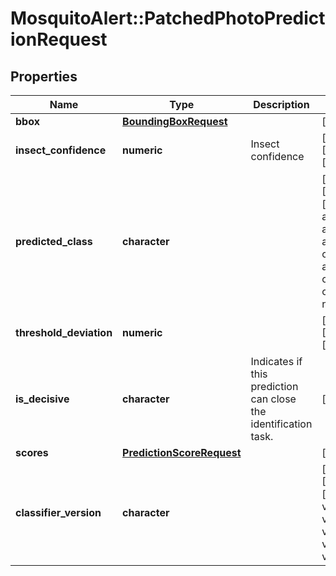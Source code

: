 # MosquitoAlert::PatchedPhotoPredictionRequest


## Properties
Name | Type | Description | Notes
------------ | ------------- | ------------- | -------------
**bbox** | [**BoundingBoxRequest**](BoundingBoxRequest.md) |  | [optional] 
**insect_confidence** | **numeric** | Insect confidence | [optional] [Max: 1.0] [Min: 0.0] 
**predicted_class** | **character** |  | [optional] [Enum: [ae_albopictus, ae_aegypti, ae_japonicus, ae_koreicus, culex, anopheles, culiseta, other_species, not_sure]] 
**threshold_deviation** | **numeric** |  | [optional] [Max: 1.0] [Min: -1.0] 
**is_decisive** | **character** | Indicates if this prediction can close the identification task. | [optional] 
**scores** | [**PredictionScoreRequest**](PredictionScoreRequest.md) |  | [optional] 
**classifier_version** | **character** |  | [optional] [Enum: [v2023.1, v2024.1, v2025.1, v2025.2, v2025.3, v2025.4]] 


